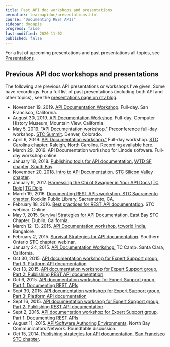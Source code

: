 ```yaml
---
title: Past API doc workshops and presentations
permalink: learnapidoc/presentations.html
course: "Documenting REST APIs"
sidebar: docapis
progress: false
last-modified: 2020-11-02
published: false
---
```


For a list of upcoming presentations and past presentations all topics, see [Presentations](/presentations).

<h2>Previous API doc workshops and presentations</h2>

The following are previous API presentations or workshops I've given. Some have recordings. For a full list of past presentations (including both API and other topics), see the [presentations page on my blog](/presentations/).
<ul>
  <li>November 19, 2019. <a href="https://idratherbewriting.com/blog/upcoming-api-doc-workshop-san-francisco-nov-19/">API Documentation Workshop</a>. Full-day. San Francisco, California.</li>
  <li>August 30, 2019. <a href="/2019/07/08/upcoming-api-documention-workshop-mountainview/">API Documentation Workshop</a>. Full-day. Computer History Museum, Mountain View, California.</li>
  <li>May 5, 2019. <a href="https://summit.stc.org/preconference/">"API Documentation workshop."</a> Preconference full-day workshop. <a href="https://summit.stc.org/">STC Summit</a>. Denver, Colorado. </li>
  <li>April 6, 2019. <a href="https://www.stc-carolina.org/events/documenting-rest-apis/">API Documentation workshop."</a> Full-day workshop. <a href="http://www.stc-carolina.org/">STC Carolina chapter</a>. Raleigh, North Carolina. Recording available <a href="https://idratherbewriting.com/learnapidoc/docapis_course_videos.html">here</a>.</li>
  <li>March 29, 2019. API Documentation workshop for Linode software. Full-day workshop online. </li>
    <li>January 18, 2018. <a href="https://idratherbewriting.com/2018/01/19/wtd-south-bay-publish-api-documentation-presentation/">Publishing tools for API documentation.</a>  <a href="https://www.meetup.com/Write-the-Docs-SF/events/246427319/">WTD SF chapter, South Bay</a>. </li>
    <li>November 20, 2018. <a href="https://idratherbewriting.com/2017/11/19/upcoming-api-doc-presentation-stc-sv-chapter/">Intro to API Documentation</a>. <a href="http://stcsiliconvalley.com//2017/11/06/november-20-2017-introduction-to-api-documentation/">STC Silicon Valley chapter</a>.</li>
   <li>January 9, 2017. <a href="https://idratherbewriting.com/2017/01/17/swagger-presentation-documenting-rest-apis/">Harnessing the Chi of Swagger in Your API Docs [TC Dojo]</a> <a href="http://www.single-sourcing.com/products/tcdojo/">TC Dojo</a>. </li>
   <li>March 19, 2016. <a href="https://idratherbewriting.com/2016/03/27/rest-api-workshop-recording-sacramento-stc/">Documenting REST APIs workshop. STC Sacramento chapter.</a> Rocklin Public Library, Sacramento, CA.</li>
   <li>February 18, 2016. <a href="https://idratherbewriting.com/files/apiwebinar/">Best practices for REST API documentation</a>. STC webinar. Online.</li>
   <li>May 7, 2015. <a href="https://idratherbewriting.com/2015/05/16/api-documentation-presentation-to-east-bay-stc-chapter/">Survival Strategies for API Documentation.</a> East Bay STC Chapter. Dublin, California.</li>
   <li>March 12-13, 2015. <a href="https://idratherbewriting.com/2015/03/19/recording-of-api-documentation-workshop-rest-and-javadoc-at-tcworld-india-2015/">API Documentation workshop.</a> <a href="http://conferences.tekom.de/tcworld-india-2015/">tcworld India</a>, Bangalore.</li>
   <li>February 2, 2015. <a href="https://idratherbewriting.com/2015/02/03/upcoming-webinar-survival-strategies-for-api-documentation/">Survival Strategies for API documentation</a>. Southern Ontario STC chapter. webinar.</li>
   <li>January 24, 2015. <a href="https://idratherbewriting.com/2015/01/27/api-workshop-video-audio-slides-workshop-files-from-tc-camp/">API Documentation Workshop.</a> TC Camp. Santa Clara, California.</li>
   <li>Oct 30, 2015. <a href="https://idratherbewriting.com/learnapidoc/">API documentation workshop for Expert Support group, Part 3: Platform API documentation</a></li>
   <li>Oct 13, 2015. <a href="https://idratherbewriting.com/learnapidoc/">API documentation workshop for Expert Support group, Part 2: Publishing REST API documentation</a></li>
   <li>Oct 6, 2015. <a href="https://idratherbewriting.com/learnapidoc/">API documentation workshop for Expert Support group, Part 1: Documenting REST APIs</a></li>
   <li>Sept 30, 2015. <a href="https://idratherbewriting.com/learnapidoc/">API documentation workshop for Expert Support group, Part 3: Platform API documentation</a></li>
   <li>Sept 16, 2015. <a href="https://idratherbewriting.com/learnapidoc/">API documentation workshop for Expert Support group, Part 2: Publishing REST API documentation</a></li>
   <li>Sept 2, 2015. <a href="https://idratherbewriting.com/learnapidoc/">API documentation workshop for Expert Support group, Part 1: Documenting REST APIs</a></li>
   <li>August 11, 2015. <a href="http://www.northbaycommunicators.org/2015/07/august-meeting-apisoftware-authoring-environments/">API/Software Authoring Environments</a>. North Bay Communicators Network. Roundtable discussion. </li>
   <li>Oct 15, 2014. <a href="https://idratherbewriting.com/2014/10/16/api-doc-presentation-slides-and-recording/">Publishing strategies for API documentation.</a> <a href="http://www.stc-sf.org/">San Francisco STC chapter</a>.</li>
</ul>
